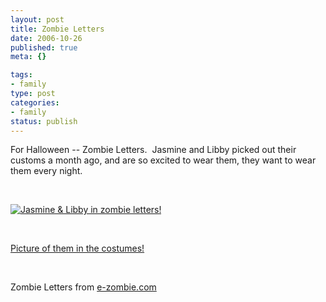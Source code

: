 ```yaml
--- 
layout: post
title: Zombie Letters
date: 2006-10-26
published: true
meta: {}

tags: 
- family
type: post
categories: 
- family
status: publish
---
```



For Halloween -- Zombie Letters.  Jasmine and Libby picked out their customs a month ago, and are so excited to wear them, they want to wear them every night.   

 

 

 

[![Jasmine & Libby in zombie letters!](http://blog-family.andyeick.com/content/binary/WindowsLiveWriter/ZombieLetters_7933/image%7B0%7D_thumb%5B5%5D.png)](http://blog-family.andyeick.com/content/binary/WindowsLiveWriter/ZombieLetters_7933/image%7B0%7D%5B9%5D.png) 

 

 

 

[Picture of them in the costumes!](http://blog-family.andyeick.com/content/binary/WindowsLiveWriter/LibbyandJasmineforHalloween2007_F1A1/LibbyJazz-halloween%5B9%5D.jpg)

 

 

 

Zombie Letters from [e-zombie.com](http://e-zombie.com/)

